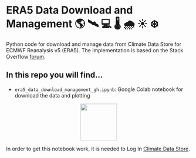 # ERA5 Data Download and Management 🌎 🛰️ 💻 🌡️ 🌧️ ☀️ ❄️

Python code for download and manage data from Climate Data Store for ECMWF Reanalysis v5 (ERA5). The implementation is based on the Stack Overflow [forum](https://stackoverflow.com/questions/64304862/using-cdsapi-in-google-colab).

## In this repo you will find...

* `era5_data_download_management_gh.ipynb`: Google Colab notebook for download the data and plotting
<p align="center">
  <img src="https://upload.wikimedia.org/wikipedia/commons/d/d0/Google_Colaboratory_SVG_Logo.svg" width="100" class="center">
</p>



In order to get this notebook work, it is needed to Log In [Climate Data Store](https://cds.climate.copernicus.eu/).
